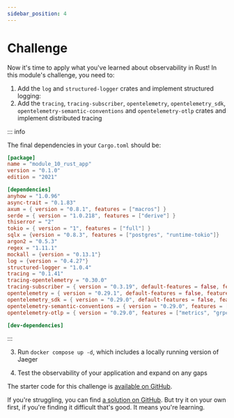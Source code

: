 ```yaml
---
sidebar_position: 4
---
```

# Challenge

Now it's time to apply what you've learned about observability in Rust! In this module's challenge, you need to:

1. Add the `log` and `structured-logger` crates and implement structured logging:
2. Add the `tracing`, `tracing-subscriber`, `opentelemetry`, `opentelemetry_sdk`, `opentelemetry-semantic-conventions` and `opentelemetry-otlp` crates and implement distributed tracing

::: info

The final dependencies in your `Cargo.toml` should be:

```toml
[package]
name = "module_10_rust_app"
version = "0.1.0"
edition = "2021"

[dependencies]
anyhow = "1.0.96"
async-trait = "0.1.83"
axum = { version = "0.8.1", features = ["macros"] }
serde = { version = "1.0.218", features = ["derive"] }
thiserror = "2"
tokio = { version = "1", features = ["full"] }
sqlx = {version = "0.8.3", features = ["postgres", "runtime-tokio"]}
argon2 = "0.5.3"
regex = "1.11.1"
mockall = {version = "0.13.1"}
log = {version = "0.4.27"}
structured-logger = "1.0.4"
tracing = "0.1.41"
tracing-opentelemetry = "0.30.0"
tracing-subscriber = { version = "0.3.19", default-features = false, features = ["registry", "std", "fmt"] }
opentelemetry = { version = "0.29.1", default-features = false, features = ["trace"] }
opentelemetry_sdk = { version = "0.29.0", default-features = false, features = ["trace"] }
opentelemetry-semantic-conventions = { version = "0.29.0", features = ["semconv_experimental"] }
opentelemetry-otlp = { version = "0.29.0", features = ["metrics", "grpc-tonic"] }

[dev-dependencies]

```

:::

3. Run `docker compose up -d`, which includes a locally running version of Jaeger

4. Test the observability of your application and expand on any gaps

The starter code for this challenge is [available on GitHub](https://github.com/jeastham1993/rust-for-dotnet-devs-workshop/tree/main/src/examples/module10/rust_app).

If you're struggling, you can find [a solution on GitHub](https://github.com/jeastham1993/rust-for-dotnet-devs-workshop/tree/main/src/solutions/module10/rust_app). But try it on your own first, if you're finding it difficult that's good. It means you're learning.